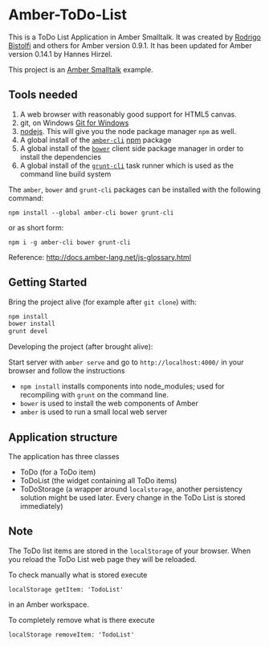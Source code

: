 Amber-ToDo-List
===============

This is a ToDo List Application in Amber Smalltalk.
It was created by [Rodrigo Bistolfi](https://github.com/rbistolfi/Amber-Todo) and others for Amber version 0.9.1.
It has been updated for Amber version 0.14.1 by Hannes Hirzel.


This project is an [Amber Smalltalk](http://amber-lang.net/)  example. 


Tools needed
------------

1. A web browser with reasonably good support for HTML5 canvas.
2. git, on Windows [Git for Windows](msysgit.github.io)
3. [nodejs](http://www.nodejs.org/). This will give you the node package manager `npm` as well.
4. A global install of the [`amber-cli`](http://amber-lang.net/) [npm](http://npmjs.org/) package
5. A global install of the [`bower`](http://bower.io/) client side package manager in order to install the dependencies
6. A global install of the [`grunt-cli`](http://gruntjs.com/) task runner which is used as the command line build system 

The `amber`, `bower` and `grunt-cli` packages can be installed with the following command:

    npm install --global amber-cli bower grunt-cli

or as short form:

    npm i -g amber-cli bower grunt-cli
    

Reference: http://docs.amber-lang.net/js-glossary.html


## Getting Started

Bring the project alive (for example after `git clone`) with:

```sh
npm install
bower install
grunt devel
```

Developing the project (after brought alive):
 
Start server with `amber serve` and go to `http://localhost:4000/` in your browser and follow the instructions
    
- `npm install` installs components into node_modules; used for recompiling with ``grunt``
   on the command line.
- `bower` is used to install the web components of Amber
- `amber` is used to run a small local web server 


Application structure
---------------------

The application has three classes

- ToDo (for a ToDo item)
- ToDoList (the widget containing all ToDo items)
- ToDoStorage (a wrapper around `localstorage`, another persistency 
  solution might be used later. 
  Every change in the ToDo List is stored immediately)



Note
----

The ToDo list items are stored in the `localStorage` of your browser. When you reload the ToDo List web page they will be reloaded. 

To check manually what is stored execute 

    localStorage getItem: 'TodoList' 
    
in an Amber workspace.    

To completely remove what is there execute

    localStorage removeItem: 'TodoList'
    
